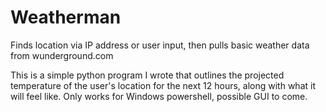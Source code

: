 Weatherman
==========

Finds location via IP address or user input, then pulls basic weather data from wunderground.com

This is a simple python program I wrote that outlines the projected temperature of the user's location for the next 12 hours, along with what it will feel like. Only works for Windows powershell, possible GUI to come.
